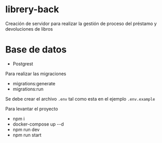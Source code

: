 # librery-back
Creación de servidor para realizar la gestión de proceso del préstamo y devoluciones de libros

# Base de datos
- Postgrest

Para realizar las migraciones
- migrations:generate
- migrations:run

Se debe crear el archivo `.env` tal como esta en el ejemplo `.env.example`

Para levantar el proyecto
- npm i
- docker-compose up --d
- npm run dev
- npm run start

